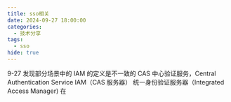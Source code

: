 ```yaml
---
title: sso相关
date: 2024-09-27 18:00:00
categories:
  - 技术分享
tags:
  - sso
hide: true
---
```


9-27 发现部分场景中的 IAM 的定义是不一致的
CAS 中心验证服务，Central Authentication Service
IAM（CAS 服务器） 统一身份验证服务器（Integrated Access Manager)
在
